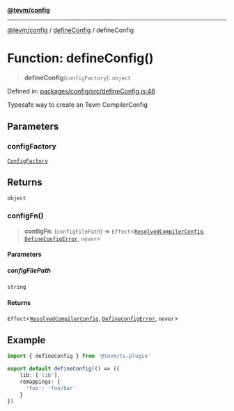 [**@tevm/config**](../../README.md)

***

[@tevm/config](../../modules.md) / [defineConfig](../README.md) / defineConfig

# Function: defineConfig()

> **defineConfig**(`configFactory`): `object`

Defined in: [packages/config/src/defineConfig.js:48](https://github.com/evmts/compiler/blob/main/packages/config/src/defineConfig.js#L48)

Typesafe way to create an Tevm CompilerConfig

## Parameters

### configFactory

[`ConfigFactory`](../../types/type-aliases/ConfigFactory.md)

## Returns

`object`

### configFn()

> **configFn**: (`configFilePath`) => `Effect`\<[`ResolvedCompilerConfig`](../../types/type-aliases/ResolvedCompilerConfig.md), [`DefineConfigError`](../classes/DefineConfigError.md), `never`\>

#### Parameters

##### configFilePath

`string`

#### Returns

`Effect`\<[`ResolvedCompilerConfig`](../../types/type-aliases/ResolvedCompilerConfig.md), [`DefineConfigError`](../classes/DefineConfigError.md), `never`\>

## Example

```ts
import { defineConfig } from '@tevm/ts-plugin'

export default defineConfig(() => ({
	lib: ['lib'],
	remappings: {
	  'foo': 'foo/bar'
	}
})
```
